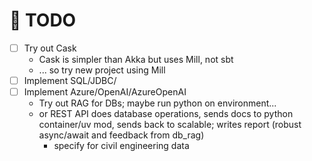 # 📝 TODO

- [ ] Try out Cask
  - Cask is simpler than Akka but uses Mill, not sbt
  - ... so try new project using Mill
- [ ] Implement SQL/JDBC/
- [ ] Implement Azure/OpenAI/AzureOpenAI
  - Try out RAG for DBs; maybe run python on environment...
  - or REST API does database operations, sends docs to python container/uv mod, sends back to scalable; writes report (robust async/await and feedback from db_rag)
    - specify for civil engineering data 